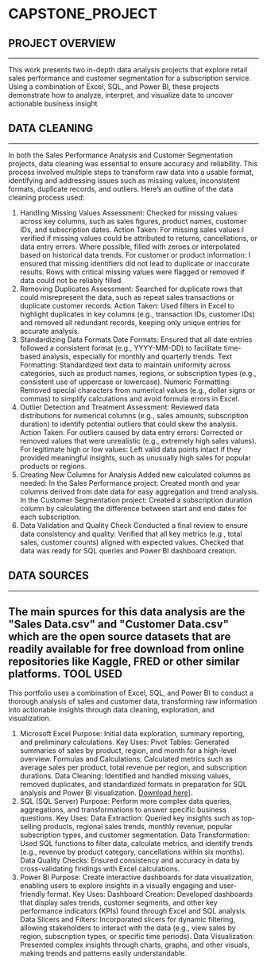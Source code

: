 # CAPSTONE_PROJECT

## PROJECT OVERVIEW
 ---
This work presents two in-depth data analysis projects that explore retail sales performance and customer segmentation for a subscription service. Using a combination of Excel, SQL, and Power BI, these projects demonstrate how to analyze, interpret, and visualize data to uncover actionable business insight
## DATA CLEANING
---
In both the Sales Performance Analysis and Customer Segmentation projects, data cleaning was essential to ensure accuracy and reliability. This process involved multiple steps to transform raw data into a usable format, identifying and addressing issues such as missing values, inconsistent formats, duplicate records, and outliers. Here’s an outline of the data cleaning process used:

1. Handling Missing Values
Assessment: Checked for missing values across key columns, such as sales figures, product names, customer IDs, and subscription dates.
Action Taken:
For missing sales values:I  verified if missing values could be attributed to returns, cancellations, or data entry errors. Where possible, filled with zeroes or interpolated based on historical data trends.
For customer or product information: I ensured that missing identifiers did not lead to duplicate or inaccurate results. Rows with critical missing values were flagged or removed if data could not be reliably filled.
2. Removing Duplicates
Assessment: Searched for duplicate rows that could misrepresent the data, such as repeat sales transactions or duplicate customer records.
Action Taken: Used filters in Excel to highlight duplicates in key columns (e.g., transaction IDs, customer IDs) and removed all redundant records, keeping only unique entries for accurate analysis.
3. Standardizing Data Formats
Date Formats: Ensured that all date entries followed a consistent format (e.g., YYYY-MM-DD) to facilitate time-based analysis, especially for monthly and quarterly trends.
Text Formatting: Standardized text data to maintain uniformity across categories, such as product names, regions, or subscription types (e.g., consistent use of uppercase or lowercase).
Numeric Formatting: Removed special characters from numerical values (e.g., dollar signs or commas) to simplify calculations and avoid formula errors in Excel.
4. Outlier Detection and Treatment
Assessment: Reviewed data distributions for numerical columns (e.g., sales amounts, subscription duration) to identify potential outliers that could skew the analysis.
Action Taken:
For outliers caused by data entry errors: Corrected or removed values that were unrealistic (e.g., extremely high sales values).
For legitimate high or low values: Left valid data points intact if they provided meaningful insights, such as unusually high sales for popular products or regions.
5. Creating New Columns for Analysis
Added new calculated columns as needed:
In the Sales Performance project: Created month and year columns derived from date data for easy aggregation and trend analysis.
In the Customer Segmentation project: Created a subscription duration column by calculating the difference between start and end dates for each subscription.
6. Data Validation and Quality Check
Conducted a final review to ensure data consistency and quality:
Verified that all key metrics (e.g., total sales, customer counts) aligned with expected values.
Checked that data was ready for SQL queries and Power BI dashboard creation.
## DATA SOURCES
---
The main spurces for this data analysis are the "Sales Data.csv" and "Customer Data.csv" which are the open source datasets that are readily available for free download from online repositories like Kaggle, FRED or other similar platforms.
TOOL USED
---
This portfolio uses a combination of Excel, SQL, and Power BI to conduct a thorough analysis of sales and customer data, transforming raw information into actionable insights through data cleaning, exploration, and visualization.

1. Microsoft Excel
Purpose: Initial data exploration, summary reporting, and preliminary calculations.
Key Uses:
Pivot Tables: Generated summaries of sales by product, region, and month for a high-level overview.
Formulas and Calculations: Calculated metrics such as average sales per product, total revenue per region, and subscription durations.
Data Cleaning: Identified and handled missing values, removed duplicates, and standardized formats in preparation for SQL analysis and Power BI visualization. [Download here](https//www.microsoft.com)].
2. SQL (SQL Server)
Purpose: Perform more complex data queries, aggregations, and transformations to answer specific business questions.
Key Uses:
Data Extraction: Queried key insights such as top-selling products, regional sales trends, monthly revenue, popular subscription types, and customer segmentation.
Data Transformation: Used SQL functions to filter data, calculate metrics, and identify trends (e.g., revenue by product category, cancellations within six months).
Data Quality Checks: Ensured consistency and accuracy in data by cross-validating findings with Excel calculations.
3. Power BI
Purpose: Create interactive dashboards for data visualization, enabling users to explore insights in a visually engaging and user-friendly format.
Key Uses:
Dashboard Creation: Developed dashboards that display sales trends, customer segments, and other key performance indicators (KPIs) found through Excel and SQL analysis.
Data Slicers and Filters: Incorporated slicers for dynamic filtering, allowing stakeholders to interact with the data (e.g., view sales by region, subscription types, or specific time periods).
Data Visualization: Presented complex insights through charts, graphs, and other visuals, making trends and patterns easily understandable.
